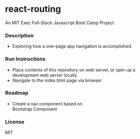 # react-routing

An MIT Exec Full-Stack Javascript Boot Camp Project

### Description

- Exploring how a one-page app navigation is accomplished.

### Run Instructions

- Place contents of this repository on web server, or spin-up a development web server locally
- Navigate to the index.html page via browser

### Roadmap

- Create a nav component based on <nav> Bootstrap Component

### License

MIT
